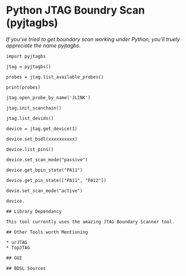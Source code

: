# Python JTAG Boundry Scan (pyjtagbs)

*If you've tried to get boundary scan working under Python, you'll truely appreciate the name pyjtagbs.*

```
import pyjtagbs

jtag = pyjtagbs()

probes = jtag.list_available_probes()

print(probes)

jtag.open_probe_by_name('JLINK')

jtag.init_scanchain()

jtag.list_devids()

device = jtag.get_device(1)

device.set_bsdl(xxxxxxxxxx)

device.list_pins()

device.set_scan_mode("passive")

device.get_bpin_state("PA11")

device.get_pin_state(["PA11", "PA12"])

devie.set_scan_mode("active")

device.

## Library Dependancy

This tool currently uses the amazing JTAG Boundary Scanner tool. 

## Other Tools worth Mentioning

* urJTAG
* TopJTAG

## GUI

## BDSL Sources
